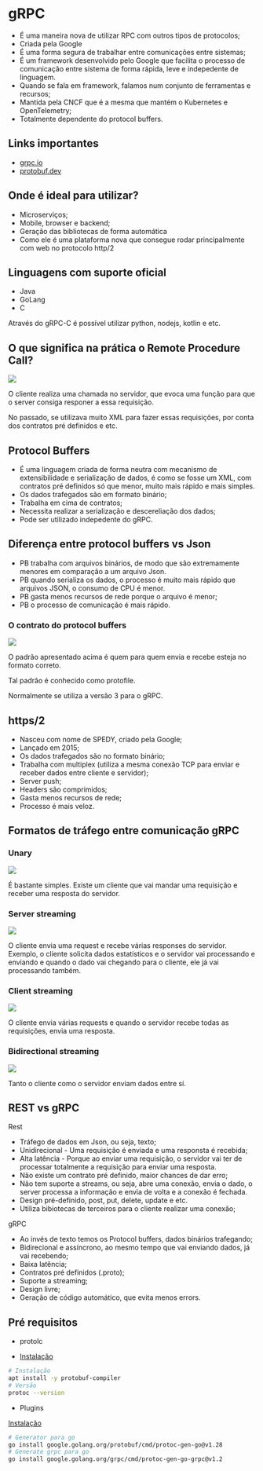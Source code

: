 # gRPC

-   É uma maneira nova de utilizar RPC com outros tipos de protocolos;
-   Criada pela Google
-   É uma forma segura de trabalhar entre comunicações entre sistemas;
-   É um framework desenvolvido pelo Google que facilita o processo de comunicação entre sistema de forma rápida, leve e indepedente de linguagem.
-   Quando se fala em framework, falamos num conjunto de ferramentas e recursos;
-   Mantida pela CNCF que é a mesma que mantém o Kubernetes e OpenTelemetry;
-   Totalmente dependente do protocol buffers.

## Links importantes

-   [grpc.io](https://grpc.io/)
-   [protobuf.dev](https://protobuf.dev/)

## Onde é ideal para utilizar?

-   Microserviços;
-   Mobile, browser e backend;
-   Geração das bibliotecas de forma automática
-   Como ele é uma plataforma nova que consegue rodar principalmente com web no protocolo http/2

## Linguagens com suporte oficial

-   Java
-   GoLang
-   C

Através do gRPC-C é possível utilizar python, nodejs, kotlin e etc.

## O que significa na prática o Remote Procedure Call?

<img src="./media/grpc-1.png" />

O cliente realiza uma chamada no servidor, que evoca uma função para que o server consiga responer a essa requisição.

No passado, se utilizava muito XML para fazer essas requisições, por conta dos contratos pré definidos e etc.

## Protocol Buffers

-   É uma linguagem criada de forma neutra com mecanismo de extensibilidade e serialização de dados, é como se fosse um XML, com contratos pré definidos só que menor, muito mais rápido e mais simples.
-   Os dados trafegados são em formato binário;
-   Trabalha em cima de contratos;
-   Necessita realizar a serialização e descereliação dos dados;
-   Pode ser utilizado indepedente do gRPC.

## Diferença entre protocol buffers vs Json

-   PB trabalha com arquivos binários, de modo que são extremamente menores em comparação a um arquivo Json.
-   PB quando serializa os dados, o processo é muito mais rápido que arquivos JSON, o consumo de CPU é menor.
-   PB gasta menos recursos de rede porque o arquivo é menor;
-   PB o processo de comunicação é mais rápido.

### O contrato do protocol buffers

<img src="./media/grpc-1.png" />

O padrão apresentado acima é quem para quem envia e recebe esteja no formato correto.

Tal padrão é conhecido como protofile.

Normalmente se utiliza a versão 3 para o gRPC.

## https/2

-   Nasceu com nome de SPEDY, criado pela Google;
-   Lançado em 2015;
-   Os dados trafegados são no formato binário;
-   Trabalha com multiplex (utiliza a mesma conexão TCP para enviar e receber dados entre cliente e servidor);
-   Server push;
-   Headers são comprimidos;
-   Gasta menos recursos de rede;
-   Processo é mais veloz.

## Formatos de tráfego entre comunicação gRPC

### Unary

<img src="./media/grpc-1.png" />

É bastante simples. Existe um cliente que vai mandar uma requisição e receber uma resposta do servidor.

### Server streaming

<img src="./media/grpc-4.png" />

O cliente envia uma request e recebe várias responses do servidor. Exemplo, o cliente solicita dados estatísticos e o servidor vai processando e enviando e quando o dado vai chegando para o cliente, ele já vai processando também.

### Client streaming

<img src="./media/grpc-5.png" />

O cliente envia várias requests e quando o servidor recebe todas as requisições, envia uma resposta.

### Bidirectional streaming

<img src="./media/grpc-6.png" />

Tanto o cliente como o servidor enviam dados entre sí.

## REST vs gRPC

Rest

-   Tráfego de dados em Json, ou seja, texto;
-   Unidirecional - Uma requisição é enviada e uma responsta é recebida;
-   Alta latência - Porque ao enviar uma requisição, o servidor vai ter de processar totalmente a requisição para enviar uma resposta.
-   Não existe um contrato pré definido, maior chances de dar erro;
-   Não tem suporte a streams, ou seja, abre uma conexão, envia o dado, o server processa a informação e envia de volta e a conexão é fechada.
-   Design pré-definido, post, put, delete, update e etc.
-   Utiliza bibiotecas de terceiros para o cliente realizar uma conexão;

gRPC

-   Ao invés de texto temos os Protocol buffers, dados binários trafegando;
-   Bidirecional e assíncrono, ao mesmo tempo que vai enviando dados, já vai recebendo;
-   Baixa latência;
-   Contratos pré definidos (.proto);
-   Suporte a streaming;
-   Design livre;
-   Geração de código automático, que evita menos errors.

## Pré requisitos

-   protolc

-   [Instalação](https://grpc.io/docs/protoc-installation/)

```bash
# Instalação
apt install -y protobuf-compiler
# Versão
protoc --version
```

-   Plugins

[Instalação](https://grpc.io/docs/languages/go/quickstart/)

```bash
# Generator para go
go install google.golang.org/protobuf/cmd/protoc-gen-go@v1.28
# Generate grpc para go
go install google.golang.org/grpc/cmd/protoc-gen-go-grpc@v1.2
```
